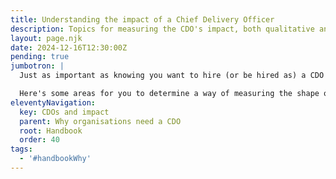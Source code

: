 ```yaml
---
title: Understanding the impact of a Chief Delivery Officer
description: Topics for measuring the CDO's impact, both qualitative and quantitative.
layout: page.njk
date: 2024-12-16T12:30:00Z
pending: true
jumbotron: |
  Just as important as knowing you want to hire (or be hired as) a CDO or CSD, is understanding the positive influence of your CDO on the business.

  Here's some areas for you to determine a way of measuring the shape of that impact, both qualitative and quantitative.
eleventyNavigation:
  key: CDOs and impact
  parent: Why organisations need a CDO
  root: Handbook
  order: 40
tags:
  - '#handbookWhy'
---
```

